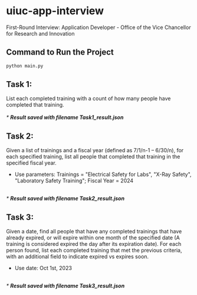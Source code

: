 # uiuc-app-interview
First-Round Interview: Application Developer - Office of the Vice Chancellor for Research and Innovation


## Command to Run the Project
```bash
python main.py
```

## Task 1: 
List each completed training with a count of how many people have completed that training. 
<br>
<br>
<i>* <b>Result saved with filename Task1_result.json</b></i>

## Task 2: 
Given a list of trainings and a fiscal year (defined as 7/1/n-1 – 6/30/n), for each specified training, list all people that completed that training in the specified fiscal year.
<ul>
<li>Use parameters: Trainings = "Electrical Safety for Labs", "X-Ray Safety", "Laboratory Safety Training"; Fiscal Year = 2024</li>
</ul>
<br>
<i>* <b>Result saved with filename Task2_result.json</b></i>

## Task 3:
Given a date, find all people that have any completed trainings that have already expired, or will expire within one month of the specified date (A training is considered expired the day after its expiration date). For each person found, list each completed training that met the previous criteria, with an additional field to indicate expired vs expires soon.
<ul>
<li>Use date: Oct 1st, 2023</li>
</ul>
<br>
<i>* <b>Result saved with filename Task3_result.json</b></i>

